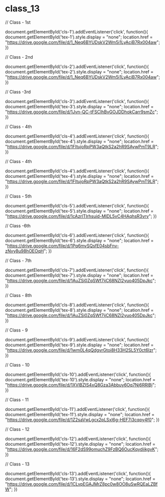# class_13




// Class - 1st

document.getElementById('cls-1').addEventListener('click', function(){
  document.getElementById('tex-1').style.display = "none";
  location.href = "https://drive.google.com/file/d/1_Neq6BYUDskV2Wm5i1LyAciB7Rx004aw";
  })

// Class - 2nd

document.getElementById('cls-2').addEventListener('click', function(){
  document.getElementById('tex-2').style.display = "none";
  location.href = "https://drive.google.com/file/d/1_Neq6BYUDskV2Wm5i1LyAciB7Rx004aw";
  })


  // Class -3rd

document.getElementById('cls-3').addEventListener('click', function(){
  document.getElementById('tex-3').style.display = "none";
  location.href = "https://drive.google.com/file/d/1Jvn-QC-tFSCIhBvGOJDDhokCarr9smZc";
  })


  // Class - 4th

document.getElementById('cls-4').addEventListener('click', function(){
  document.getElementById('tex-4').style.display = "none";
  location.href = "https://drive.google.com/file/d/1FItujoRpPW3aQtkS2a2hR9SAywPmT9LR";
  })

  // Class - 4th

document.getElementById('cls-4').addEventListener('click', function(){
  document.getElementById('tex-4').style.display = "none";
  location.href = "https://drive.google.com/file/d/1FItujoRpPW3aQtkS2a2hR9SAywPmT9LR";
  })

// Class - 5th

document.getElementById('cls-5').addEventListener('click', function(){
  document.getElementById('tex-5').style.display = "none";
  location.href = "https://drive.google.com/file/d/1cAzrlTIrhsuid-MIDL5vC4HAqhsR3vrv";
  })


  // Class -6th

document.getElementById('cls-6').addEventListener('click', function(){
  document.getElementById('tex-6').style.display = "none";
  location.href = "https://drive.google.com/file/d/1Pq6mvSQsfE04sbFnv-zNvy8u98hOEOqH";
  })


  // Class - 7th

document.getElementById('cls-7').addEventListener('click', function(){
  document.getElementById('tex-7').style.display = "none";
  location.href = "https://drive.google.com/file/d/1AuZSi0ZqSWf7ijC68NZI2yuo405DpJkc";
  })

  // Class - 8th

document.getElementById('cls-8').addEventListener('click', function(){
  document.getElementById('tex-8').style.display = "none";
  location.href = "https://drive.google.com/file/d/1AuZSi0ZqSWf7ijC68NZI2yuo405DpJkc";
  })

  // Class - 9

document.getElementById('cls-9').addEventListener('click', function(){
  document.getElementById('tex-9').style.display = "none";
  location.href = "https://drive.google.com/file/d/1wm0L4qQdgvrGtoi8H33H2SL5Y0ct6lzr";
  })

  // Class - 10

document.getElementById('cls-10').addEventListener('click', function(){
  document.getElementById('tex-10').style.display = "none";
  location.href = "https://drive.google.com/file/d/1XVlBZIS4xQ8Gza3Abbuy6Oq7Nj6RRlBj";
  })

  // Class - 11

document.getElementById('cls-11').addEventListener('click', function(){
  document.getElementById('tex-11').style.display = "none";
  location.href = "https://drive.google.com/file/d/1Z2saVwLgcx2pLSxl6g-HEF7i3cqpy4f0";
  })

  // Class - 12

document.getElementById('cls-12').addEventListener('click', function(){
  document.getElementById('tex-12').style.display = "none";
  location.href = "https://drive.google.com/file/d/16F2dS99omuchZ9FzBQ6OucKqydiikgvK";
  })

  // Class - 13

document.getElementById('cls-13').addEventListener('click', function(){
  document.getElementById('tex-13').style.display = "none";
  location.href = "https://drive.google.com/file/d/1CLvpEGAJMrZ8pc0w8OO8uSwRQEaLZBfW";
  })

